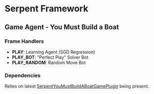 # Serpent Framework

## Game Agent - You Must Build a Boat

### Frame Handlers

* **PLAY**: Learning Agent (SGD Regression)
* **PLAY_BOT**: "Perfect Play" Solver Bot
* **PLAY_RANDOM**: Random Move Bot

### Dependencies

Relies on latest [SerpentYouMustBuildABoatGamePlugin](https://github.com/SerpentAI/SerpentYouMustBuildABoatGamePlugin) being present.